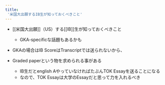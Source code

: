 ```yaml
---
title:
 '米国大出願するIB生が知っておくべきこと'
---
```


- [[米国大出願]]（US）する[[IB]]生が知っておくべきこと
    - GKA-specificな話題もあるかも

- GKAの場合はIB ScoreはTranscriptでは送られないから、

- Graded paperという物を求められる事がある
    - IB生だとenglish AやっていなければたぶんTOK Essayを送ることになる
    - なので、TOK Essayは大学のEssayだと思って力を入れるべき


